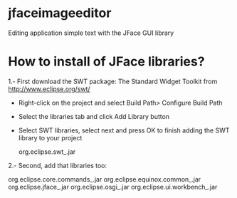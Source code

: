 # jfaceimageeditor
Editing application simple text with the JFace GUI library
# How to install of JFace libraries?


1.- First download the SWT package: The Standard Widget Toolkit from http://www.eclipse.org/swt/ 

- Right-click on the project and select Build Path> Configure Build Path
- Select the libraries tab and click Add Library button
- Select SWT libraries, select next and press OK to finish adding the SWT library to your project

  org.eclipse.swt_<version info>.jar

2.- Second, add that libraries too:

  org.eclipse.core.commands_<version info>.jar
  org.eclipse.equinox.common_<version info>.jar
  org.eclipse.jface_<version info>.jar
  org.eclipse.osgi_<version info>.jar
  org.eclipse.ui.workbench_<version info>.jar
